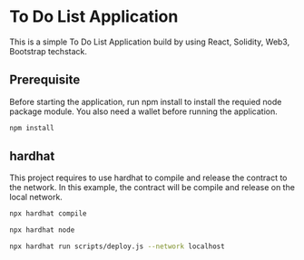 # To Do List Application

This is a simple To Do List Application build by using React, Solidity, Web3, Bootstrap techstack.

## Prerequisite

Before starting the application, run npm install to install the requied node package module.
You also need a wallet before running the application.

```bash
npm install
```

## hardhat

This project requires to use hardhat to compile and release the contract to the network. 
In this example, the contract will be compile and release on the local network.


```bash
npx hardhat compile

npx hardhat node

npx hardhat run scripts/deploy.js --network localhost

```